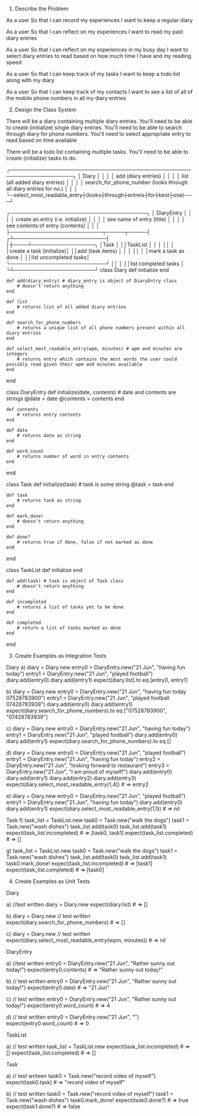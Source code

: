 1. Describe the Problem

As a user
So that I can record my experiences
I want to keep a regular diary

As a user
So that I can reflect on my experiences
I want to read my past diary entries

As a user
So that I can reflect on my experiences in my busy day
I want to select diary entries to read based on how much time I have and my reading speed

As a user
So that I can keep track of my tasks
I want to keep a todo list along with my diary

As a user
So that I can keep track of my contacts
I want to see a list of all of the mobile phone numbers in all my diary entries

2. Design the Class System

There will be a diary containing multiple diary entries.
You'll need to be able to create (initialize) single diary entries.
You'll need to be able to search through diary for phone numbers.
You'll need to select appropriate entry to read based on time available

There will be a todo list containing multiple tasks.
You'll need to be able to create (initialize) tasks to do.

  ┌───────────────────────────────────────────────────────────────────┐
  │ Diary                                                             │
  │                                                                   │
  │ add (diary entries)                                               │
  │                                                                   │
  │ list (all added diary entries)                                    │
  │                                                                   │
  │ search_for_phone_number (looks through all diary entries for no.) │
  │                                                                   │
  └─select_most_readable_entry┼(looks┼through┼entreis┼for┼best┼one)───┘

 ┌─────────────────────────────────────┐
 │ DiaryEntry                          │
 │                                     │
 │ create an entry (i.e. initialize)   │
 │                                     │
 │ see name of entry (title)           │
 │                                     │
 │ see contents of entry (contents)    │
 │                                     │
 ├─────────────────────────┬─────┬─────┤
┌┴─────────────────────────┤     │┼────┴─────────────────┐
│Task                      │     ││TaskList              │
│                          │     ││                      │
│create a task (initialize)│     ││add (task items)      │
│                          │     ││                      │
│mark a task as done       │     ││list uncompleted tasks│
└──────────────────────────┘     ││                      │
                                 ││list completed tasks  │
                                 └┴──────────────────────┘
class Diary
    def initialize
    end

    def add(diary_entry) # diary_entry is object of DiaryEntry class
        # doesn't return anything
    end

    def list
        # returns list of all added diary entries
    end

    def search_for_phone_numbers
        # returns a unique list of all phone numbers present within all diary entries
    end

    def select_most_readable_entry(wpm, minutes) # wpm and minutes are integers
        # returns entry which contains the most words the user could possibly read given their wpm and minutes available
    end
end

class DiaryEntry
    def initialize(date, contents) # date and contents are strings
        @date = date
        @contents = contents
    end

    def contents
        # returns entry contents
    end

    def date
        # returns date as string
    end

    def word_count
        # returns number of word in entry contents
    end
end

class Task
    def initialize(task) # task is some string
        @task = task
    end

    def task
        # returns task as string
    end

    def mark_done!
        # doesn't return anything
    end

    def done?
        # returns true if done, false if not marked as done
    end
end

class TaskList
    def initialize
    end

    def add(task) # task is object of Task class
        # doesn't return anything
    end

    def incompleted
        # returns a list of tasks yet to be done
    end

    def completed
        # return a list of tasks marked as done
    end
end

3. Create Examples as Integration Tests

Diary
a)
diary = Diary.new
entry0 = DiaryEntry.new("21 Jun", "having fun today")
entry1 = DiaryEntry.new("21 Jun", "played football")
diary.add(entry0)
diary.add(entry1)
expect(diary.list).to eq [entry0, entry1]

b)
diary = Diary.new
entry0 = DiaryEntry.new("21 Jun", "having fun today 07528783900")
entry1 = DiaryEntry.new("21 Jun", "played football 07428783939")
diary.add(entry0)
diary.add(entry1)
expect(diary.search_for_phone_numbers).to eq ["07528783900", "07428783939"]

c)
diary = Diary.new
entry0 = DiaryEntry.new("21 Jun", "having fun today")
entry1 = DiaryEntry.new("21 Jun", "played football")
diary.add(entry0)
diary.add(entry1)
expect(diary.search_for_phone_numbers).to eq []

d)
diary = Diary.new
entry0 = DiaryEntry.new("21 Jun", "played football")
entry1 = DiaryEntry.new("21 Jun", "having fun today")
entry2 = DiaryEntry.new("21 Jun", "looking forward to restaurant")
entry3 = DiaryEntry.new("21 Jun", "I am proud of myself!")
diary.add(entry0)
diary.add(entry1)
diary.add(entry2)
diary.add(entry3)
expect(diary.select_most_readable_entry(1,4)) # => entry2

e)
diary = Diary.new
entry0 = DiaryEntry.new("21 Jun", "played football")
entry1 = DiaryEntry.new("21 Jun", "having fun today")
diary.add(entry0)
diary.add(entry1)
expect(diary.select_most_readable_entry(1,1)) # => nil

Task
f)
task_list = TaskList.new
task0 = Task.new("walk the dogs")
task1 = Task.new("wash dishes")
task_list.add(task0)
task_list.add(task1)
expect(task_list.incompleted) # => [task0, task1]
expect(task_list.completed) # => []

g)
task_list = TaskList.new
task0 = Task.new("walk the dogs")
task1 = Task.new("wash dishes")
task_list.add(task0)
task_list.add(task1)
task0.mark_done!
expect(task_list.incompleted) # => [task1]
expect(task_list.completed) # => [task0]

4. Create Examples as Unit Tests

Diary

a) //test written
diary = Diary.new
expect(diary.list) # => []

b)
diary = Diary.new // test written
expect(diary.search_for_phone_numbers) # => []

c)
diary = Diary.new // test written
expect(diary.select_most_readable_entry(wpm, minutes)) # => nil

DiaryEntry

a) //test written
entry0 = DiaryEntry.new("21 Jun", "Rather sunny out today!")
expect(entry0.contents) # => "Rather sunny out today!"

b) // test written
entry0 = DiaryEntry.new("21 Jun", "Rather sunny out today!")
expect(entry0.date) # => "21 Jun"

c) // test written
entry0 = DiaryEntry.new("21 Jun", "Rather sunny out today!")
expect(entry0.word_count) # => 4

d) // test written
entry0 = DiaryEntry.new("21 Jun", "")
expect(entry0.word_count) # => 0

TaskList

a) // test written
task_list = TaskList.new
expect(task_list.incompleted) # => []
expect(task_list.completed) # => []

Task

a) // test writeen
task0 = Task.new("record video of myself")
expect(task0.task) # => "record video of myself"

b) // test written
task0 = Task.new("record video of myself")
task1 = Task.new("wash dishes")
task0.mark_done!
expect(task0.done?) # => true
expect(task1.done?) # => false